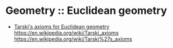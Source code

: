 # Geometry :: Euclidean geometry



* [Tarski's axioms for Euclidean geometry](./tarski-axioms-for-euclidean-geometry.md)
https://en.wikipedia.org/wiki/Tarski_axioms
https://en.wikipedia.org/wiki/Tarski%27s_axioms
